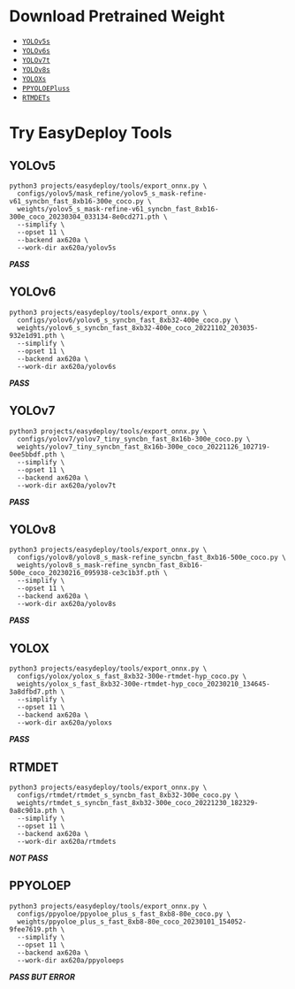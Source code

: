 # Download Pretrained Weight

- [`YOLOv5s`](https://download.openmmlab.com/mmyolo/v0/yolov5/mask_refine/yolov5_s_mask-refine-v61_syncbn_fast_8xb16-300e_coco/yolov5_s_mask-refine-v61_syncbn_fast_8xb16-300e_coco_20230304_033134-8e0cd271.pth)
- [`YOLOv6s`](https://download.openmmlab.com/mmyolo/v0/yolov6/yolov6_s_syncbn_fast_8xb32-400e_coco/yolov6_s_syncbn_fast_8xb32-400e_coco_20221102_203035-932e1d91.pth)
- [`YOLOv7t`](https://download.openmmlab.com/mmyolo/v0/yolov7/yolov7_tiny_syncbn_fast_8x16b-300e_coco/yolov7_tiny_syncbn_fast_8x16b-300e_coco_20221126_102719-0ee5bbdf.pth)
- [`YOLOv8s`](https://download.openmmlab.com/mmyolo/v0/yolov8/yolov8_s_mask-refine_syncbn_fast_8xb16-500e_coco/yolov8_s_mask-refine_syncbn_fast_8xb16-500e_coco_20230216_095938-ce3c1b3f.pth)
- [`YOLOXs`](https://download.openmmlab.com/mmyolo/v0/yolox/yolox_s_fast_8xb32-300e-rtmdet-hyp_coco/yolox_s_fast_8xb32-300e-rtmdet-hyp_coco_20230210_134645-3a8dfbd7.pth)
- [`PPYOLOEPluss`](https://download.openmmlab.com/mmyolo/v0/ppyoloe/ppyoloe_plus_s_fast_8xb8-80e_coco/ppyoloe_plus_s_fast_8xb8-80e_coco_20230101_154052-9fee7619.pth)
- [`RTMDETs`](https://download.openmmlab.com/mmyolo/v0/rtmdet/rtmdet_s_syncbn_fast_8xb32-300e_coco/rtmdet_s_syncbn_fast_8xb32-300e_coco_20221230_182329-0a8c901a.pth)

# Try EasyDeploy Tools

## YOLOv5

```shell
python3 projects/easydeploy/tools/export_onnx.py \
  configs/yolov5/mask_refine/yolov5_s_mask-refine-v61_syncbn_fast_8xb16-300e_coco.py \
  weights/yolov5_s_mask-refine-v61_syncbn_fast_8xb16-300e_coco_20230304_033134-8e0cd271.pth \
  --simplify \
  --opset 11 \
  --backend ax620a \
  --work-dir ax620a/yolov5s
```

***PASS***

## YOLOv6

```shell
python3 projects/easydeploy/tools/export_onnx.py \
  configs/yolov6/yolov6_s_syncbn_fast_8xb32-400e_coco.py \
  weights/yolov6_s_syncbn_fast_8xb32-400e_coco_20221102_203035-932e1d91.pth \
  --simplify \
  --opset 11 \
  --backend ax620a \
  --work-dir ax620a/yolov6s
```

***PASS***

## YOLOv7

```shell
python3 projects/easydeploy/tools/export_onnx.py \
  configs/yolov7/yolov7_tiny_syncbn_fast_8x16b-300e_coco.py \
  weights/yolov7_tiny_syncbn_fast_8x16b-300e_coco_20221126_102719-0ee5bbdf.pth \
  --simplify \
  --opset 11 \
  --backend ax620a \
  --work-dir ax620a/yolov7t
```

***PASS***

## YOLOv8

```shell
python3 projects/easydeploy/tools/export_onnx.py \
  configs/yolov8/yolov8_s_mask-refine_syncbn_fast_8xb16-500e_coco.py \
  weights/yolov8_s_mask-refine_syncbn_fast_8xb16-500e_coco_20230216_095938-ce3c1b3f.pth \
  --simplify \
  --opset 11 \
  --backend ax620a \
  --work-dir ax620a/yolov8s
```

***PASS***

## YOLOX

```shell
python3 projects/easydeploy/tools/export_onnx.py \
  configs/yolox/yolox_s_fast_8xb32-300e-rtmdet-hyp_coco.py \
  weights/yolox_s_fast_8xb32-300e-rtmdet-hyp_coco_20230210_134645-3a8dfbd7.pth \
  --simplify \
  --opset 11 \
  --backend ax620a \
  --work-dir ax620a/yoloxs
```

***PASS***

## RTMDET

```shell
python3 projects/easydeploy/tools/export_onnx.py \
  configs/rtmdet/rtmdet_s_syncbn_fast_8xb32-300e_coco.py \
  weights/rtmdet_s_syncbn_fast_8xb32-300e_coco_20221230_182329-0a8c901a.pth \
  --simplify \
  --opset 11 \
  --backend ax620a \
  --work-dir ax620a/rtmdets
```

***NOT PASS***

## PPYOLOEP

```shell
python3 projects/easydeploy/tools/export_onnx.py \
  configs/ppyoloe/ppyoloe_plus_s_fast_8xb8-80e_coco.py \
  weights/ppyoloe_plus_s_fast_8xb8-80e_coco_20230101_154052-9fee7619.pth \
  --simplify \
  --opset 11 \
  --backend ax620a \
  --work-dir ax620a/ppyoloeps
```

***PASS BUT ERROR***
